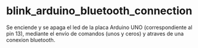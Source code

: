 # blink_arduino_bluetooth_connection
Se enciende y se apaga el led de la placa Arduino UNO (correspondiente al pin 13), mediante el envío de comandos (unos y ceros) y atraves de una conexion bluetooth.
